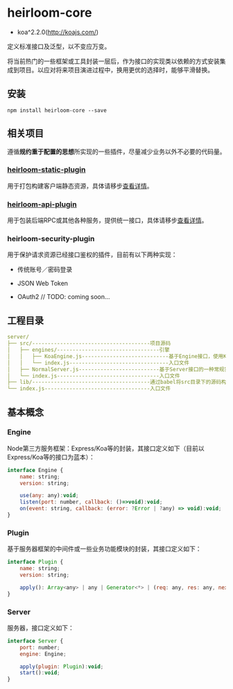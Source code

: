# heirloom-core

+ koa^2.2.0(http://koajs.com/)

定义标准接口及泛型，以不变应万变。

将当前热门的一些框架或工具封装一层后，作为接口的实现类以依赖的方式安装集成到项目。以应对将来项目演进过程中，换用更优的选择时，能够平滑替换。

## 安装

```npm
npm install heirloom-core --save
```

## 相关项目

遵循**规约重于配置的思想**所实现的一些插件，尽量减少业务以外不必要的代码量。

### [heirloom-static-plugin](https://github.com/xuyuanxiang/heirloom-static-plugin#heirloom-static-plugin)

用于打包构建客户端静态资源，具体请移步[查看详情](https://github.com/xuyuanxiang/heirloom-static-plugin#heirloom-static-plugin)。

### [heirloom-api-plugin]()

用于包装后端RPC或其他各种服务，提供统一接口，具体请移步[查看详情]()。

### heirloom-security-plugin

用于保护请求资源已经接口鉴权的插件，目前有以下两种实现：

+ 传统账号／密码登录

+ JSON Web Token

+ OAuth2  // TODO: coming soon...

## 工程目录

```yaml
server/
├── src/--------------------------------------项目源码
│   ├── engines/---------------------------------引擎
│   │   ├── KoaEngine.js----------------------------基于Engine接口，使用Koa框架的实现
│   │   └── index.js--------------------------------入口文件
│   ├── NormalServer.js--------------------------基于Server接口的一种常规实现
│   └── index.js---------------------------------入口文件
├── lib/--------------------------------------通过babel将src目录下的源码构建到该目录
└── index.js----------------------------------入口文件
```

## 基本概念

### Engine

Node第三方服务框架：Express/Koa等的封装，其接口定义如下（目前以Express/Koa等的接口为蓝本）：

```javascript
interface Engine {
    name: string;
    version: string;

    use(any: any):void;
    listen(port: number, callback: ()=>void):void;
    on(event: string, callback: (error: ?Error | ?any) => void):void;
}
```

### Plugin

基于服务器框架的中间件或一些业务功能模块的封装，其接口定义如下：

```javascript
interface Plugin {
    name: string;
    version: string;

    apply(): Array<any> | any | Generator<*> | (req: any, res: any, next: Function)=>void;
}
```

### Server

服务器，接口定义如下：

```javascript
interface Server {
    port: number;
    engine: Engine;

    apply(plugin: Plugin):void;
    start():void;
}
```